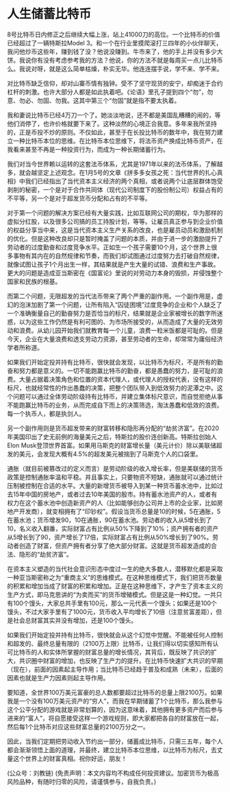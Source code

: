 # 人生储蓄比特币

8号比特币日内修正之后继续大幅上涨，站上41000刀的高位。一个比特币的价值已经超过了一辆特斯拉Model 3。和一个在行业里摸爬滚打三四年的小伙伴聊天，我问他炒币这些年，赚到钱了没？他说没赚到。牛市来了，他的手上并没有多少大饼。我说你有没有考虑参考我的方法？他说，你的方法不就是每周买一点儿比特币么。我说对呀，就是这么简单枯燥，朴实无华。他连连摆手说，学不来、学不来。

对比特币缺乏信仰，却对山寨币情有独钟。受不了坚守现货的安宁，却痴迷于合约杠杆的刺激。也许大部分人都是如此执着吧。《论语》里孔子提到四个“勿”，勿意、勿必、勿固、勿我。这其中第三个“勿固”就是指不要太执着。

我和妻说比特币已经4万刀一个了。她淡淡地说，还不都是美国乱糟糟的闹的，等他们消停了，也许价格就要下来了。这种淡然的心境正合我意。多年来我所坚持的，正是币投不炒的原则。不仅如此，甚至于在长投比特币的数年中，我在努力建立一种比特币本位的思维。在比特币本位思维下，将法币资产换成比特币资产，在我看来甚至不再是一种投资行为，而成为一种长期储蓄行为。

我们对当今世界赖以运转的这套法币体系，尤其是1971年以来的法币体系，了解越多，就会越坚定上述观念。在1月5号的文章《拼多多女孩之死：当代世界的扎心真相》中我们已经指出了当代资本主义经济的两个真相，或者说两个让底层群体饱受剥削的秘密，一个是对于合作共同体（现代公司制度下的股份制公司）权益占有的不平等，另一个是对于超发货币分配和占有的不平等。

对于第一个问题的解决方案已经有大量实践，比如互联网公司的期权，华为那样的虚拟分红股，以及很多公司搞的员工持股计划，等等。让雇员真正参与到企业价值的权益分享当中来，这是当代资本主义生产关系的改良，也是雇员动员和激励机制的优化。但是这种改良却只是暂时掩盖了问题的本质，并由于进一步的激励提升了劳动者的过度勤奋和过度竞争水平。正如生一个孩子需要10个月，这个世界上很多事物有其内在的自然规律和节奏，而我们却试图通过过度努力去打破自然规律，就像试图让孩子1个月出生一样，其结果就是产生大量的试错、浪费和生产事故。更大的问题是造成亚当斯密在《国富论》里说的对劳动力本身的毁损，并侵蚀整个国家和民族的根基。

而第二个问题，无限超发的当代法币带来了两个严重的副作用。一个副作用是，虚幻的泡沫加剧了第一个问题，让所有陷入“囚徒困境”过度竞争的企业和个人缺乏了一个准确衡量自己的勤奋努力是否恰当的标尺，结果就是企业家被增长的数字所迷惑，以为这些工作仍然是有利可图的、为市场所接受的，从而造成了大量的无效劳动和浪费。从幼儿园开始我们就教育每一个儿童，浪费一粒米饭都是可耻的。但是今天，企业在大量浪费和透支劳动力资源，甚至劳动者的生命，却常常为庸俗经济学者所称道。

如果我们开始定投并持有比特币，很快就会发现，以比特币为标尺，不是所有的勤奋和努力都是意义的。一切不能跑赢比特币的勤奋，都是愚蠢的努力，是可耻的浪费。大量占据着决策角色和位置的资本代理人，或代理人的授权代表，没有这样的标尺，也就经常性的作出愚蠢的决策，把整个团队带入到低效努力的泥潭之中。这个问题可以通过全体劳动阶级持有比特币，并建立集体标尺意识，而自觉拒绝从事不能跑赢比特币的业务，从而完成自下而上的决策筛选，淘汰愚蠢和低效的浪费。每一个执币人，都是执剑人。

另一个副作用则是货币超发带来的财富转移和隐形再分配的“劫贫济富”。在2020年美国印出了史无前例的海量美元之后，特斯拉的股价连创新高。特斯拉创始人Elon Musk登顶世界首富。如果用马斯克的财富增长量（美元计价）除以美联储超发的美元，会发现大概有4.5%的超发美元被揣到了马斯克个人的口袋里。

通胀（就目前被篡改过的定义而言）是劳动阶级的收入增长率，但是美联储的货币政策是控制通胀率温和平稳。并且事实上，只要物资不短缺，通胀就可以通过统计压制被控制在合适的水平。大量的新增货币被导入到某一种货币蓄水池中，比如过去15年中国的房地产，或者过去10年美国的股市。持有蓄水池资产的人，或者有权力在这个蓄水池中创造新资产的人（比如能够创办公司并上市的企业家，比如房地产开发商），就变相拥有了“印钞权”。假设当货币总量是10的时候，5在通胀，5在蓄水池；货币增发90，10在通胀，90在蓄水池。劳动者的收入从5增长到了10，名义收入翻番，实际财富占有比例从50%下降到了10%；资产拥有者的资产从5增长到了90，资产增长了17倍，实际财富占有比例从50%增长到了90%。劳动者创造了财富，但资产拥有者分享了绝大部分财富。这就是货币超发造成的合法、隐形的“劫贫济富”。

在资本主义塑造的当代社会意识形态中度过一生的绝大多数人，潜移默化都是采取一种亚当斯密称之为“重商主义”的思维模式。在这种思维模式下，我们把货币数量的积累和增加当成了财富的积累和增加。正是在这种思维下，才产生了资本主义的生产方式，即马克思讲的“为卖而买”的货币增殖模式。但是这是一种幻觉。一共只有100个馒头，大家总共手里有100元，那么一元代表一个馒头；如果还是100个馒头，不过大家手里有了1000元，货币收入平均增长了10倍（注意贫富差距），但是社会总财富其实并没有增加，还是100个馒头。

如果我们开始定投并持有比特币，很快就会从这个幻觉中觉醒。不能被任何人控制和超发的、最终总量有限的（2100万上限）比特币，让我们得以切实感知所有认可比特币的人和实体所掌握的财富总量的增长情况，其背后，既反映了共识的扩大，共识圈中财富的增加，也反映了生产力的提升。在比特币快速扩大共识的早期（现在），前面的因素起主导作用；当比特币已经趋于普及和成熟（未来），后面的因素也就是生产力因素则起主导作用。

要知道，全世界100万美元富豪的总人数都要超过比特币的总量上限2100万。如果我是一个没有100万美元资产的“穷人”，而我在早期储蓄了1个比特币，那么我参与这个公平分配的游戏就是非常划算的，因为这意味着，其他拥有更多资产而后参与进来的“富人”，将自愿接受这样一个游戏规则，即大家都把各自的财富放在一起，然后每1个比特币对应这些财富总量的2100万分之一。

因此，当我们定期把劳动收入节约出一部分，储蓄成比特币，只需三五年，每个人都会渐渐领悟上面的道理，并最终，建立比特币本位思维，以比特币为标尺，去丈量这个世界上的财富真相。祝你好运，朋友！

\(公众号：刘教链\)  \(免责声明：本文内容均不构成任何投资建议。加密货币为极高风险品种，有随时归零的风险，请谨慎参与，自我负责。\)

